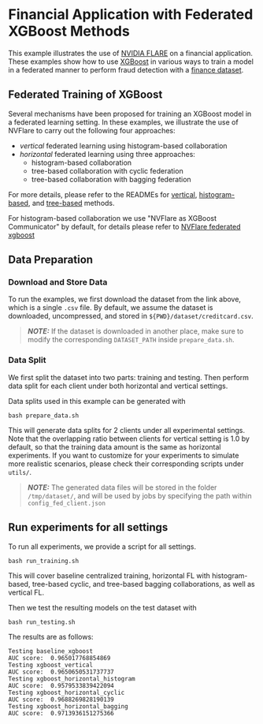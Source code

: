# Financial Application with Federated XGBoost Methods
This example illustrates the use of [NVIDIA FLARE](https://nvflare.readthedocs.io/en/main/index.html) on a financial application. 
These examples show how to use [XGBoost](https://github.com/dmlc/xgboost) in various ways to train a model in a federated manner to perform fraud detection with a 
[finance dataset](https://www.kaggle.com/datasets/mlg-ulb/creditcardfraud).

## Federated Training of XGBoost
Several mechanisms have been proposed for training an XGBoost model in a federated learning setting.
In these examples, we illustrate the use of NVFlare to carry out the following four approaches:
- *vertical* federated learning using histogram-based collaboration
- *horizontal* federated learning using three approaches: 
  - histogram-based collaboration 
  - tree-based collaboration with cyclic federation
  - tree-based collaboration with bagging federation

For more details, please refer to the READMEs for 
[vertical](https://github.com/NVIDIA/NVFlare/blob/main/examples/advanced/vertical_xgboost/README.md), 
[histogram-based](https://github.com/NVIDIA/NVFlare/tree/main/examples/advanced/xgboost/histogram-based/README.md),
and [tree-based](https://github.com/NVIDIA/NVFlare/tree/main/examples/advanced/xgboost/tree-based/README.md) 
methods.

For histogram-based collaboration we use "NVFlare as XGBoost Communicator" by default,
for details please refer to [NVFlare federated xgboost](https://nvflare.readthedocs.io/en/2.4/user_guide/federated_xgboost.html)


## Data Preparation
### Download and Store Data
To run the examples, we first download the dataset from the link above, which is a single `.csv` file.
By default, we assume the dataset is downloaded, uncompressed, and stored in `${PWD}/dataset/creditcard.csv`.

> **_NOTE:_** If the dataset is downloaded in another place,
> make sure to modify the corresponding `DATASET_PATH` inside `prepare_data.sh`.

### Data Split
We first split the dataset into two parts: training and testing. Then perform data split for each client under both horizontal and vertical settings.

Data splits used in this example can be generated with
```
bash prepare_data.sh
```

This will generate data splits for 2 clients under all experimental settings. Note that the overlapping ratio between clients for vertical setting is 1.0 by default, so that the training data amount is the same as horizontal experiments.
If you want to customize for your experiments to simulate more realistic scenarios, please check their corresponding scripts under `utils/`.

> **_NOTE:_** The generated data files will be stored in the folder `/tmp/dataset/`,
> and will be used by jobs by specifying the path within `config_fed_client.json` 

## Run experiments for all settings
To run all experiments, we provide a script for all settings.
```
bash run_training.sh
```
This will cover baseline centralized training, horizontal FL with histogram-based, tree-based cyclic, and tree-based bagging
collaborations, as well as vertical FL.

Then we test the resulting models on the test dataset with 
```
bash run_testing.sh
``` 
The results are as follows:
```
Testing baseline_xgboost
AUC score:  0.965017768854869
Testing xgboost_vertical
AUC score:  0.9650650531737737
Testing xgboost_horizontal_histogram
AUC score:  0.9579533839422094
Testing xgboost_horizontal_cyclic
AUC score:  0.9688269828190139
Testing xgboost_horizontal_bagging
AUC score:  0.9713936151275366
```